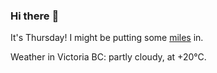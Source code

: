 ### Hi there :wave:

It's Thursday! I might be putting some [miles](https://www.strava.com/athletes/889963) in.

Weather in Victoria BC: partly cloudy, at +20°C.
